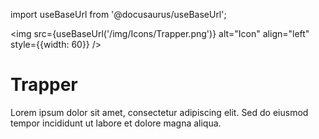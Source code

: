 import useBaseUrl from '@docusaurus/useBaseUrl';

<img src={useBaseUrl('/img/Icons/Trapper.png')} alt="Icon" align="left" style={{width: 60}} />
# Trapper

Lorem ipsum dolor sit amet, consectetur adipiscing elit. Sed do eiusmod tempor incididunt ut labore et dolore magna aliqua.